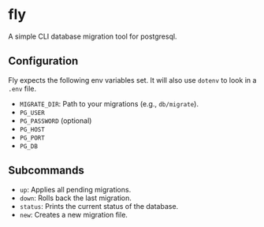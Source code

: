 fly
===

A simple CLI database migration tool for postgresql.

## Configuration

Fly expects the following env variables set. It will also use `dotenv`
to look in a `.env` file.

- `MIGRATE_DIR`: Path to your migrations (e.g., `db/migrate`).
- `PG_USER`
- `PG_PASSWORD` (optional)
- `PG_HOST`
- `PG_PORT`
- `PG_DB`

## Subcommands

- `up`: Applies all pending migrations.
- `down`: Rolls back the last migration.
- `status`: Prints the current status of the database.
- `new`: Creates a new migration file.
